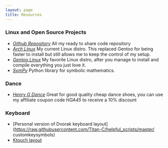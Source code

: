 ```yaml
---
layout: page
title: Resources
---
```


### Linux and Open Source Projects

* [*Github Repository*](https://github.com/Titan-C)
All my ready to share code repository
* [*Arch Linux*](https://www.archlinux.org/)
My current Linux distro. This replaced Gentoo for being faster to install but
still allows me to keep the control of my setup.
* [*Gentoo Linux*](http://gentoo.org)
My favorite Linux distro, after you manage to install and compile everything you
just love it.
* [*SymPy*](http://sympy.org)
Python library for symbolic mathematics.

### Dance

* [*Henry G Dance*](http://henrygdance.com/?a_aid=Oscar_Najera)
Great for good quality cheap dance shoes, you can use my affiliate coupon code
*HGA45* to receive a 10% discount

### Keyboard

* [Personal version of Dvorak keyboard
layout](https://raw.githubusercontent.com/Titan-C/helpful_scripts/master/
customkeysymbols)
* [Ktouch layout](downloads/es(dvorakOscar).xml)
